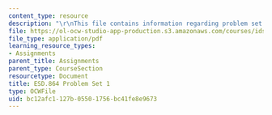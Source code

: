 ```yaml
---
content_type: resource
description: "\r\nThis file contains information regarding problem set 1."
file: https://ol-ocw-studio-app-production.s3.amazonaws.com/courses/ids-410j-modeling-and-assessment-for-policy-spring-2013/bc12afc1127b05501756bc41fe8e9673_MITESD_864S13_PS1.pdf
file_type: application/pdf
learning_resource_types:
- Assignments
parent_title: Assignments
parent_type: CourseSection
resourcetype: Document
title: ESD.864 Problem Set 1
type: OCWFile
uid: bc12afc1-127b-0550-1756-bc41fe8e9673
---
```

